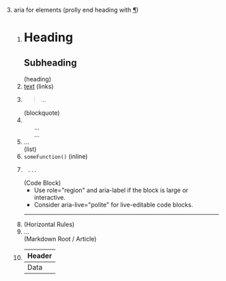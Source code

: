 3. aria for elements (prolly end heading with <a aria-hidden="true" class="anchor" id="heading" href="#heading">¶</a>)
    1. <h1 aria-level="1">Heading</h1><h2 aria-level="2">Subheading</h2> (heading)
    2. <a href="..." aria-label="Descriptive label if needed">text</a> (links)
    3. <blockquote role="note" aria-label="Quote by author">...</blockquote> (blockquote)
    4. <ul role="list">...</ul><ol role="list">...</ol><li role="listitem">...</li> (list)
    5. <code aria-label="Code">someFunction()</code> (inline)
    6. <pre role="region" aria-label="Code block in JavaScript"> <code>...</code> </pre> (Code Block)
        - Use role="region" and aria-label if the block is large or interactive.
        - Consider aria-live="polite" for live-editable code blocks.
    7. <hr role="separator" aria-hidden="true" /> (Horizontal Rules)
    8. <article role="document" aria-label="Markdown content">...</article> (Markdown Root / Article)
    9. <table role="table">
        <thead role="rowgroup">
            <tr role="row">
            <th role="columnheader" scope="col">Header</th>
            </tr>
        </thead>
        <tbody role="rowgroup">
            <tr role="row">
            <td role="cell">Data</td>
            </tr>
        </tbody>
        </table>
    